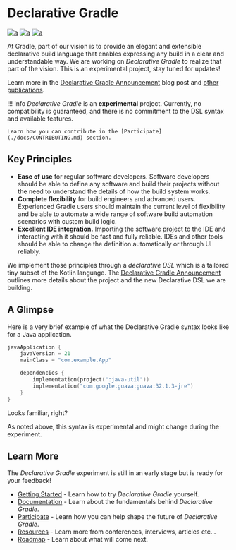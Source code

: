 # Declarative Gradle

[![a](https://img.shields.io/badge/slack-%23declarative_gradle-brightgreen?style=flat&logo=slack)](https://gradle.org/slack-invite)
[![a](https://img.shields.io/badge/Getting-Started-blue?style=flat)](./docs/getting-started/README.md)
[![a](https://img.shields.io/badge/Roadmap-Public-brightgreen?style=flat)](./ROADMAP.md)

At Gradle, part of our vision is to provide an elegant and extensible declarative build language
that enables expressing any build in a clear and understandable way.
We are working on _Declarative Gradle_ to realize that part of the vision.
This is an experimental project, stay tuned for updates!

Learn more in the [Declarative Gradle Announcement](https://blog.gradle.org/declarative-gradle)
blog post and [other publications](./publications/README.md).

!!! info
    _Declarative Gradle_ is an **experimental** project.
    Currently, no compatibility is guaranteed, and there is no commitment to the DSL syntax
    and available features.

    Learn how you can contribute in the [Participate](./docs/CONTRIBUTING.md) section.

## Key Principles

- **Ease of use** for regular software developers.
  Software developers should be able to define any software and build their projects
  without the need to understand the details of how the build system works.
- **Complete flexibility** for build engineers and advanced users.
  Experienced Gradle users should maintain the current level of flexibility and be able
  to automate a wide range of software build automation scenarios with custom build logic.
- **Excellent IDE integration.**
  Importing the software project to the IDE and interacting with it should be fast and fully reliable.
  IDEs and other tools should be able to change the definition automatically or through UI reliably.

We implement those principles through a _declarative DSL_ which is a tailored tiny subset of the Kotlin language.
The [Declarative Gradle Announcement](https://blog.gradle.org/declarative-gradle)
outlines more details about the project and the new Declarative DSL we are building.

<!-- TODO: Add project manifesto -->

## A Glimpse

Here is a very brief example of what the Declarative Gradle syntax looks like for a Java application.

```kotlin
javaApplication {
    javaVersion = 21
    mainClass = "com.example.App"

    dependencies {
        implementation(project(":java-util"))
        implementation("com.google.guava:guava:32.1.3-jre")
    }
}
```

Looks familiar, right?

As noted above, this syntax is experimental and might change during the experiment.

## Learn More

The _Declarative Gradle_ experiment is still in an early stage but is ready for your feedback!

* [Getting Started](docs/getting-started/README.md) - Learn how to try _Declarative Gradle_ yourself.
* [Documentation](docs/README.md) - Learn about the fundamentals behind _Declarative Gradle_.
* [Participate](docs/CONTRIBUTING.md) - Learn how you can help shape the future of _Declarative Gradle_.
* [Resources](publications/README.md) - Learn more from conferences, interviews, articles etc...
* [Roadmap](ROADMAP.md) - Learn about what will come next.
